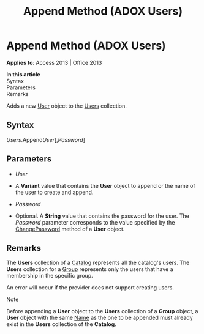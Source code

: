 ﻿---
title: Append Method (ADOX Users)
TOCTitle: Append Method (ADOX Users)
ms:assetid: b7a1128b-c6e7-2071-c914-913b6bd245ae
ms:mtpsurl: https://msdn.microsoft.com/library/JJ249884(v=office.15)
ms:contentKeyID: 48547302
ms.date: 09/18/2015
mtps_version: v=office.15
---

# Append Method (ADOX Users)


**Applies to**: Access 2013 | Office 2013

**In this article**  
Syntax  
Parameters  
Remarks  

Adds a new [User](user-object-adox.md) object to the [Users](users-collection-adox.md) collection.

## Syntax

*Users*.Append*User*\[,*Password*\]

## Parameters

  - *User*

  - A **Variant** value that contains the **User** object to append or the name of the user to create and append.

  - *Password*

  - Optional. A **String** value that contains the password for the user. The *Password* parameter corresponds to the value specified by the [ChangePassword](changepassword-method-adox.md) method of a **User** object.

## Remarks

The **Users** collection of a [Catalog](catalog-object-adox.md) represents all the catalog's users. The **Users** collection for a [Group](group-object-adox.md) represents only the users that have a membership in the specific group.

An error will occur if the provider does not support creating users.


> [!NOTE]
> <P>Before appending a <STRONG>User</STRONG> object to the <STRONG>Users</STRONG> collection of a <STRONG>Group</STRONG> object, a <STRONG>User</STRONG> object with the same <A href="name-property-adox.md">Name</A> as the one to be appended must already exist in the <STRONG>Users</STRONG> collection of the <STRONG>Catalog</STRONG>.</P>


